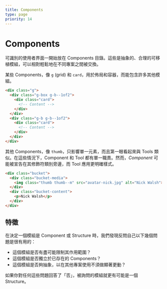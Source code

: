 ```yaml
---
title: Components
type: page
priority: 14
---
```


Components
==========

可識別的使用者界面一開始放在 Components 目錄。這些是抽象的、合理的可移植模組，可以相對輕鬆地在不同專案之間被交換。

某些 Components，像 `g` (grid) 和 `card`，用於佈局和容器，而能包含許多其他模組。

```html
<div class="g">
  <div class="g-box g-b--1of2">
    <div class="card">
      <!-- Content -->
    </div>
  </div>
  <div class="g-b g-b--1of2">
    <div class="card">
      <!-- Content -->
    </div>
  </div>
</div>
```

其他 Components，像 `thumb`，只影響單一元素，而且第一眼看起來與 Tools 類似。在這些情況下，Component 和 Tool 都有單一職責。然而，*Component* 可能被宣告在其修飾符類別旁邊，而 Tool 應用更明確樣式。

```html
<div class="bucket">
  <div class="bucket-media">
    <img class="thumb thumb--m" src="avatar-nick.jpg" alt="Nick Walsh">
  </div>
  <div class="bucket-content">
    <p>Nick Walsh</p>
  </div>
</div>
```

特徵
---------------

在決定一個模組是 Component 或 Structure 時，我們發現反問自己以下幾個問題是很有用的：

- 這個模組是否有盡可能限制其作用範圍？
- 這個模組是否獨立於已存在的 Components？
- 這個模組是否夠抽象，以在其他專案使用不須做顯著更動？

如果你對任何這些問題回答了「否」，被詢問的模組就更有可能是一個 Structure。
